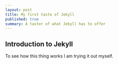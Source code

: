 ```yaml
---
layout: post
title: My first taste of Jekyll
published: true
summary: A taster of what Jekyll has to offer
---
```


<h2>Introduction to Jekyll</h2>
<p>To see how this thing works I am trying it out myself.</p>


